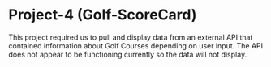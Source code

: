 # Project-4 (Golf-ScoreCard)

This project required us to pull and display data from an external API that contained information about Golf Courses depending on user input. The API does not appear to be functioning currently so the data will not display. 
